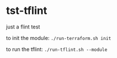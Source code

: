 # tst-tflint
just a flint test

to init the module:
`./run-terraform.sh init`

to run the tflint:
`./run-tflint.sh --module`
